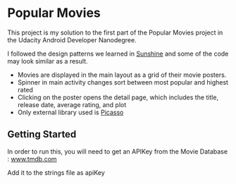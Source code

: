 # Popular Movies
This project is my solution to the first part of the Popular Movies project in the Udacity Android Developer Nanodegree.

I followed the design patterns we learned in [Sunshine](https://github.com/udacity/ud851-Sunshine) and some of the code may look similar as a result.

* Movies are displayed in the main layout as a grid of their movie posters.
* Spinner in main activity changes sort between most popular and highest rated
* Clicking on the poster opens the detail page, which includes the title, release date, average rating, and plot
* Only external library used is [Picasso](http://square.github.io/picasso/)


## Getting Started
In order to run this, you will need to get an APIKey from the Movie Database : www.tmdb.com

Add it to the strings file as apiKey

